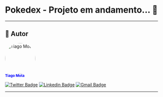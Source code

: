 # Pokedex - Projeto em andamento... 🚀

---

## 🦸 Autor

<img style="border-radius: 50%;" src="https://avatars.githubusercontent.com/u/79538171?v=4" width="100px;" alt="Tiago Mota"/>
<br />
<sub style="color: blue"><b>Tiago Mota</b></sub>
<br />

[![Twitter Badge](https://img.shields.io/badge/-@tiago_m13-1ca0f1?style=flat-square&labelColor=1ca0f1&logo=twitter&logoColor=white&link=https://twitter.com/tiago_m13)](https://twitter.com/tiago_m13) [![Linkedin Badge](https://img.shields.io/badge/-Tiago-blue?style=flat-square&logo=Linkedin&logoColor=white&link=https://www.linkedin.com/in/tiago-mota-4690591a8/)](https://www.linkedin.com/in/tiago-mota-4690591a8/) 
[![Gmail Badge](https://img.shields.io/badge/-thyagomotha2000@gmail.com-c14438?style=flat-square&logo=Gmail&logoColor=white&link=mailto:thyagomotha2000@gmail.com)](mailto:thyagomotha2000@gmail.com)

---